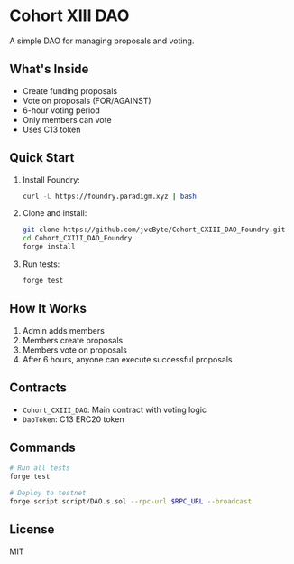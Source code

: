 # Cohort XIII DAO

A simple DAO for managing proposals and voting.

## What's Inside

- Create funding proposals
- Vote on proposals (FOR/AGAINST)
- 6-hour voting period
- Only members can vote
- Uses C13 token

## Quick Start

1. Install Foundry:
   ```bash
   curl -L https://foundry.paradigm.xyz | bash
   ```

2. Clone and install:
   ```bash
   git clone https://github.com/jvcByte/Cohort_CXIII_DAO_Foundry.git
   cd Cohort_CXIII_DAO_Foundry
   forge install
   ```

3. Run tests:
   ```bash
   forge test
   ```

## How It Works

1. Admin adds members
2. Members create proposals
3. Members vote on proposals
4. After 6 hours, anyone can execute successful proposals

## Contracts

- `Cohort_CXIII_DAO`: Main contract with voting logic
- `DaoToken`: C13 ERC20 token

## Commands

```bash
# Run all tests
forge test

# Deploy to testnet
forge script script/DAO.s.sol --rpc-url $RPC_URL --broadcast
```

## License

MIT